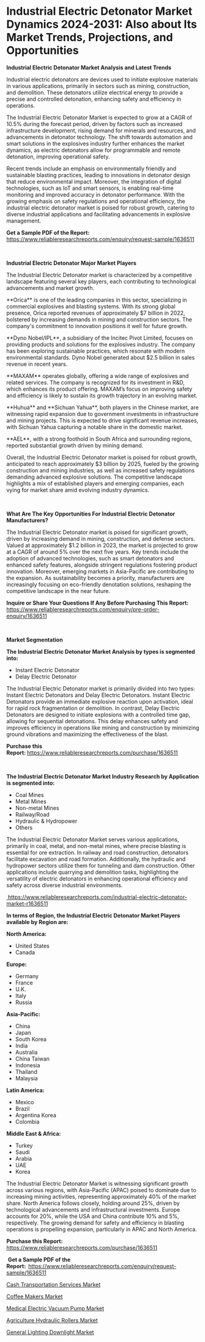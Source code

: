 <p><h1>Industrial Electric Detonator Market Dynamics 2024-2031: Also about Its Market Trends, Projections, and Opportunities</h1></p><p><strong>Industrial Electric Detonator Market Analysis and Latest Trends</strong></p>
<p><p>Industrial electric detonators are devices used to initiate explosive materials in various applications, primarily in sectors such as mining, construction, and demolition. These detonators utilize electrical energy to provide a precise and controlled detonation, enhancing safety and efficiency in operations.</p><p>The Industrial Electric Detonator Market is expected to grow at a CAGR of 10.5% during the forecast period, driven by factors such as increased infrastructure development, rising demand for minerals and resources, and advancements in detonator technology. The shift towards automation and smart solutions in the explosives industry further enhances the market dynamics, as electric detonators allow for programmable and remote detonation, improving operational safety.</p><p>Recent trends include an emphasis on environmentally friendly and sustainable blasting practices, leading to innovations in detonator design that reduce environmental impact. Moreover, the integration of digital technologies, such as IoT and smart sensors, is enabling real-time monitoring and improved accuracy in detonator performance. With the growing emphasis on safety regulations and operational efficiency, the industrial electric detonator market is poised for robust growth, catering to diverse industrial applications and facilitating advancements in explosive management.</p></p>
<p><strong>Get a Sample PDF of the Report:&nbsp;</strong> <a href="https://www.reliableresearchreports.com/enquiry/request-sample/1636511">https://www.reliableresearchreports.com/enquiry/request-sample/1636511</a></p>
<p>&nbsp;</p>
<p><strong>Industrial Electric Detonator Major Market Players</strong></p>
<p><p>The Industrial Electric Detonator market is characterized by a competitive landscape featuring several key players, each contributing to technological advancements and market growth. </p><p>**Orica** is one of the leading companies in this sector, specializing in commercial explosives and blasting systems. With its strong global presence, Orica reported revenues of approximately $7 billion in 2022, bolstered by increasing demands in mining and construction sectors. The company's commitment to innovation positions it well for future growth.</p><p>**Dyno Nobel/IPL**, a subsidiary of the Incitec Pivot Limited, focuses on providing products and solutions for the explosives industry. The company has been exploring sustainable practices, which resonate with modern environmental standards. Dyno Nobel generated about $2.5 billion in sales revenue in recent years.</p><p>**MAXAM** operates globally, offering a wide range of explosives and related services. The company is recognized for its investment in R&D, which enhances its product offering. MAXAM’s focus on improving safety and efficiency is likely to sustain its growth trajectory in an evolving market.</p><p>**Huhua** and **Sichuan Yahua**, both players in the Chinese market, are witnessing rapid expansion due to government investments in infrastructure and mining projects. This is expected to drive significant revenue increases, with Sichuan Yahua capturing a notable share in the domestic market.</p><p>**AEL**, with a strong foothold in South Africa and surrounding regions, reported substantial growth driven by mining demand. </p><p>Overall, the Industrial Electric Detonator market is poised for robust growth, anticipated to reach approximately $3 billion by 2025, fueled by the growing construction and mining industries, as well as increased safety regulations demanding advanced explosive solutions. The competitive landscape highlights a mix of established players and emerging companies, each vying for market share amid evolving industry dynamics.</p></p>
<p>&nbsp;</p>
<p><strong>What Are The Key Opportunities For Industrial Electric Detonator Manufacturers?</strong></p>
<p><p>The Industrial Electric Detonator market is poised for significant growth, driven by increasing demand in mining, construction, and defense sectors. Valued at approximately $1.2 billion in 2023, the market is projected to grow at a CAGR of around 5% over the next five years. Key trends include the adoption of advanced technologies, such as smart detonators and enhanced safety features, alongside stringent regulations fostering product innovation. Moreover, emerging markets in Asia-Pacific are contributing to the expansion. As sustainability becomes a priority, manufacturers are increasingly focusing on eco-friendly denotation solutions, reshaping the competitive landscape in the near future.</p></p>
<p><strong>Inquire or Share Your Questions If Any Before Purchasing This Report:</strong> <a href="https://www.reliableresearchreports.com/enquiry/pre-order-enquiry/1636511">https://www.reliableresearchreports.com/enquiry/pre-order-enquiry/1636511</a></p>
<p>&nbsp;</p>
<p><strong>Market Segmentation</strong></p>
<p><strong>The Industrial Electric Detonator Market Analysis by types is segmented into:</strong></p>
<p><ul><li>Instant Electric Detonator</li><li>Delay Electric Detonator</li></ul></p>
<p><p>The Industrial Electric Detonator market is primarily divided into two types: Instant Electric Detonators and Delay Electric Detonators. Instant Electric Detonators provide an immediate explosive reaction upon activation, ideal for rapid rock fragmentation or demolition. In contrast, Delay Electric Detonators are designed to initiate explosions with a controlled time gap, allowing for sequential detonations. This delay enhances safety and improves efficiency in operations like mining and construction by minimizing ground vibrations and maximizing the effectiveness of the blast.</p></p>
<p><strong>Purchase this Report:&nbsp;</strong><a href="https://www.reliableresearchreports.com/purchase/1636511">https://www.reliableresearchreports.com/purchase/1636511</a></p>
<p>&nbsp;</p>
<p><strong>The Industrial Electric Detonator Market Industry Research by Application is segmented into:</strong></p>
<p><ul><li>Coal Mines</li><li>Metal Mines</li><li>Non-metal Mines</li><li>Railway/Road</li><li>Hydraulic & Hydropower</li><li>Others</li></ul></p>
<p><p>The Industrial Electric Detonator Market serves various applications, primarily in coal, metal, and non-metal mines, where precise blasting is essential for ore extraction. In railway and road construction, detonators facilitate excavation and road formation. Additionally, the hydraulic and hydropower sectors utilize them for tunneling and dam construction. Other applications include quarrying and demolition tasks, highlighting the versatility of electric detonators in enhancing operational efficiency and safety across diverse industrial environments.</p></p>
<p><a href="https://www.reliableresearchreports.com/industrial-electric-detonator-market-r1636511">&nbsp;https://www.reliableresearchreports.com/industrial-electric-detonator-market-r1636511</a></p>
<p><strong>In terms of Region, the Industrial Electric Detonator Market Players available by Region are:</strong></p>
<p>
    <p> <strong> North America: </strong>
        <ul>
            <li>United States</li>
            <li>Canada</li>
        </ul>
        </p> 
    <p> <strong> Europe: </strong>
        <ul>
            <li>Germany</li>
            <li>France</li>
            <li>U.K.</li>
            <li>Italy</li>
            <li>Russia</li>
        </ul>
        </p> 
    <p> <strong> Asia-Pacific: </strong>
        <ul>
            <li>China</li>
            <li>Japan</li>
            <li>South Korea</li>
            <li>India</li>
            <li>Australia</li>
            <li>China Taiwan</li>
            <li>Indonesia</li>
            <li>Thailand</li>
            <li>Malaysia</li>
        </ul>
        </p> 
    <p> <strong> Latin America: </strong>
        <ul>
            <li>Mexico</li>
            <li>Brazil</li>
            <li>Argentina Korea</li>
            <li>Colombia</li>
        </ul>
        </p> 
    <p> <strong> Middle East & Africa: </strong>
        <ul>
            <li>Turkey</li>
            <li>Saudi</li>
            <li>Arabia</li>
            <li>UAE</li>
            <li>Korea</li>
        </ul>
    </p>
    </p>
<p><p>The Industrial Electric Detonator Market is witnessing significant growth across various regions, with Asia-Pacific (APAC) poised to dominate due to increasing mining activities, representing approximately 40% of the market share. North America follows closely, holding around 25%, driven by technological advancements and infrastructural investments. Europe accounts for 20%, while the USA and China contribute 10% and 5%, respectively. The growing demand for safety and efficiency in blasting operations is propelling expansion, particularly in APAC and North America.</p></p>
<p><strong>Purchase this Report: </strong><a href="https://www.reliableresearchreports.com/purchase/1636511">https://www.reliableresearchreports.com/purchase/1636511</a></p>
<p>&nbsp;<strong>Get a Sample PDF of the Report:&nbsp;&nbsp;</strong><a href="https://www.reliableresearchreports.com/enquiry/request-sample/1636511">https://www.reliableresearchreports.com/enquiry/request-sample/1636511</a></p>
<p><strong></strong></p>
<p><p><a href="https://www.linkedin.com/pulse/global-cash-transportation-services-market-product-type-application-al2gf">Cash Transportation Services Market</a></p><p><a href="https://issuu.com/reportprime-2/docs/coffee-makers-market-size-2030.pptx_f9ad513dff370c">Coffee Makers Market</a></p><p><a href="https://medium.com/@monroethiel2023/a-comprehensive-look-at-product-type-oil-free-portable-centralized-and-application-27b66943c0bd">Medical Electric Vacuum Pump Market</a></p><p><a href="https://github.com/mauripalmi/Market-Research-Report-List-5/blob/main/agriculture-hydraulic-rollers-market.md">Agriculture Hydraulic Rollers Market</a></p><p><a href="https://medium.com/@monroethiel2023/general-lighting-downlight-market-trends-focusing-on-general-lighting-downlight-market-insight-and-4ea1b4eb0e9b?postPublishedType=repub">General Lighting Downlight Market</a></p></p>